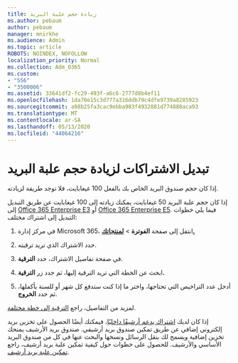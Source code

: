 ```yaml
---
title: زيادة حجم علبة البريد
ms.author: pebaum
author: pebaum
manager: mnirkhe
ms.audience: Admin
ms.topic: article
ROBOTS: NOINDEX, NOFOLLOW
localization_priority: Normal
ms.collection: Adm_O365
ms.custom:
- "556"
- "3500006"
ms.assetid: 33641df2-fc29-493f-a6c6-2777d8b4ef11
ms.openlocfilehash: 1da70e15c3d777a316ddb79c4dfe9739a8285923
ms.sourcegitcommit: a98b25fa3cac9ebba983f4932881d774880aca93
ms.translationtype: MT
ms.contentlocale: ar-SA
ms.lasthandoff: 05/13/2020
ms.locfileid: "44064216"
---
```

# <a name="switch-subscriptions-to-increase-mailbox-size"></a>تبديل الاشتراكات لزيادة حجم علبة البريد

إذا كان حجم صندوق البريد الخاص بك بالفعل 100 غيغابايت، فلا توجد طريقة لزيادته.
  
إذا كان حجم علبة البريد 50 غيغابايت، يمكنك زيادته إلى 100 غيغابايت عن طريق التبديل إلى [Office 365 Enterprise E3](https://products.office.com/business/office-365-enterprise-e3-business-software) أو [Office 365 Enterprise E5](https://products.office.com/business/office-365-enterprise-e5-business-software). فيما يلي خطوات التبديل إلى اشتراك مختلف:
  
1. في مركز إدارة Microsoft 365، انتقل إلى صفحة **الفوترة** \> **[لمنتجاتك.](https://go.microsoft.com/fwlink/p/?linkid=842054)**

2. حدد الاشتراك الذي تريد ترقيته.

3. في صفحة تفاصيل الاشتراك، حدد **الترقية**.

4. ابحث عن الخطة التي تريد الترقية إليها، ثم حدد زر **الترقية.**

5. أدخل عدد التراخيص التي تحتاجها، واختر ما إذا كنت ستدفع كل شهر أو للسنة بأكملها، ثم حدد **الخروج**.

لمزيد من التفاصيل، راجع [الترقية إلى خطة مختلفة](https://docs.microsoft.com/office365/admin/subscriptions-and-billing/upgrade-to-different-plan).

إذا كان لديك [اشتراك يدعم أرشيفًا داخليًا](https://docs.microsoft.com/office365/servicedescriptions/exchange-online-archiving-service-description/exchange-online-archiving-service-description)، فيمكنك أيضًا الحصول على تخزين بريد إلكتروني إضافي عن طريق تمكين صندوق بريد أرشيفي. صندوق بريد الأرشيف يمنحك تخزين إضافية ويسمح لك بنقل الرسائل ونسخها والبحث عنها في كل من صندوق البريد الأساسي والأرشيف. للحصول على خطوات حول كيفية تمكين علبة بريد أرشيف، راجع [تمكين علبة بريد أرشيف](https://docs.microsoft.com/office365/securitycompliance/enable-archive-mailboxes).